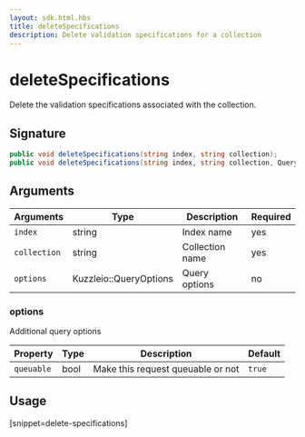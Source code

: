 ```yaml
---
layout: sdk.html.hbs
title: deleteSpecifications
description: Delete validation specifications for a collection
---
```


# deleteSpecifications

Delete the validation specifications associated with the collection.  

## Signature

```csharp
public void deleteSpecifications(string index, string collection);
public void deleteSpecifications(string index, string collection, QueryOptions options);
```

## Arguments

| Arguments    | Type    | Description | Required
|--------------|---------|-------------|----------
| ``index`` | string | Index name    | yes  |
| ``collection`` | string | Collection name    | yes  |
| ``options`` | Kuzzleio::QueryOptions | Query options    | no  |

### **options**

Additional query options

| Property   | Type    | Description                       | Default |
| ---------- | ------- | --------------------------------- | ------- |
| `queuable` | bool | Make this request queuable or not | `true`  |

## Usage

[snippet=delete-specifications]

